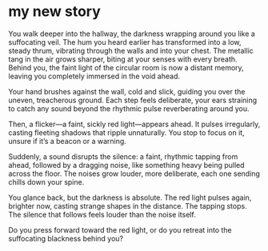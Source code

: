 # my new story
You walk deeper into the hallway, the darkness wrapping around you like a suffocating veil. The hum you heard earlier has transformed into a low, steady thrum, vibrating through the walls and into your chest. The metallic tang in the air grows sharper, biting at your senses with every breath. Behind you, the faint light of the circular room is now a distant memory, leaving you completely immersed in the void ahead.

Your hand brushes against the wall, cold and slick, guiding you over the uneven, treacherous ground. Each step feels deliberate, your ears straining to catch any sound beyond the rhythmic pulse reverberating around you.

Then, a flicker—a faint, sickly red light—appears ahead. It pulses irregularly, casting fleeting shadows that ripple unnaturally. You stop to focus on it, unsure if it’s a beacon or a warning.

Suddenly, a sound disrupts the silence: a faint, rhythmic tapping from ahead, followed by a dragging noise, like something heavy being pulled across the floor. The noises grow louder, more deliberate, each one sending chills down your spine.

You glance back, but the darkness is absolute. The red light pulses again, brighter now, casting strange shapes in the distance. The tapping stops. The silence that follows feels louder than the noise itself.

Do you press forward toward the red light, or do you retreat into the suffocating blackness behind you?





